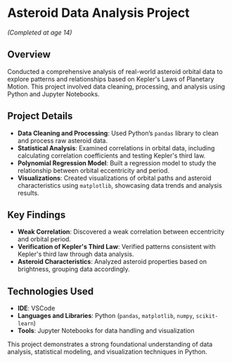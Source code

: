 # Asteroid Data Analysis Project
*(Completed at age 14)*

## Overview
Conducted a comprehensive analysis of real-world asteroid orbital data to explore patterns and relationships based on Kepler's Laws of Planetary Motion. This project involved data cleaning, processing, and analysis using Python and Jupyter Notebooks.

## Project Details
- **Data Cleaning and Processing**: Used Python’s `pandas` library to clean and process raw asteroid data.
- **Statistical Analysis**: Examined correlations in orbital data, including calculating correlation coefficients and testing Kepler's third law.
- **Polynomial Regression Model**: Built a regression model to study the relationship between orbital eccentricity and period.
- **Visualizations**: Created visualizations of orbital paths and asteroid characteristics using `matplotlib`, showcasing data trends and analysis results.

## Key Findings
- **Weak Correlation**: Discovered a weak correlation between eccentricity and orbital period.
- **Verification of Kepler's Third Law**: Verified patterns consistent with Kepler's third law through data analysis.
- **Asteroid Characteristics**: Analyzed asteroid properties based on brightness, grouping data accordingly.

## Technologies Used
- **IDE**: VSCode
- **Languages and Libraries**: Python (`pandas`, `matplotlib`, `numpy`, `scikit-learn`)
- **Tools**: Jupyter Notebooks for data handling and visualization

This project demonstrates a strong foundational understanding of data analysis, statistical modeling, and visualization techniques in Python.
